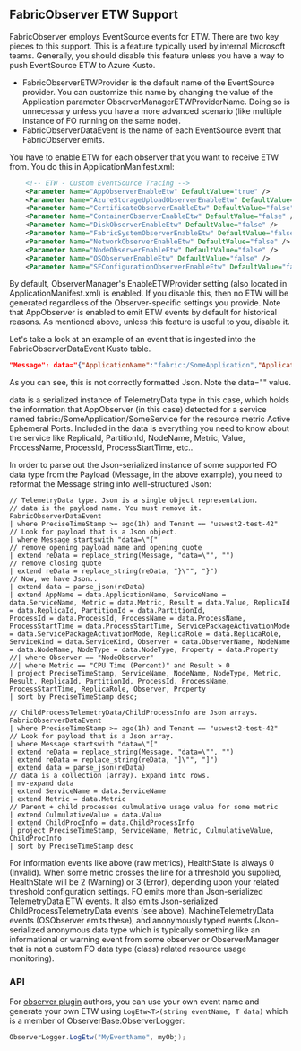 ## FabricObserver ETW Support

FabricObserver employs EventSource events for ETW. There are two key pieces to this support. This is a feature typically used by internal Microsoft teams. Generally, you should disable this feature unless
you have a way to push EventSource ETW to Azure Kusto.

- FabricObserverETWProvider is the default name of the EventSource provider. You can customize this name by changing
the value of the Application parameter ObserverManagerETWProviderName. Doing so is unnecessary unless you have a more advanced scenario (like multiple instance of FO running on the same node).
- FabricObserverDataEvent is the name of each EventSource event that FabricObserver emits. 

You have to enable ETW for each observer that you want to receive ETW from. You do this in ApplicationManifest.xml: 

```XML
    <!-- ETW - Custom EventSource Tracing -->
    <Parameter Name="AppObserverEnableEtw" DefaultValue="true" />
    <Parameter Name="AzureStorageUploadObserverEnableEtw" DefaultValue="false" />
    <Parameter Name="CertificateObserverEnableEtw" DefaultValue="false" />
    <Parameter Name="ContainerObserverEnableEtw" DefaultValue="false" />
    <Parameter Name="DiskObserverEnableEtw" DefaultValue="false" />
    <Parameter Name="FabricSystemObserverEnableEtw" DefaultValue="false" />
    <Parameter Name="NetworkObserverEnableEtw" DefaultValue="false" />
    <Parameter Name="NodeObserverEnableEtw" DefaultValue="false" />
    <Parameter Name="OSObserverEnableEtw" DefaultValue="false" />
    <Parameter Name="SFConfigurationObserverEnableEtw" DefaultValue="false" />
```

By default, ObserverManager's EnableETWProvider setting (also located in ApplicationManifest.xml) is enabled. If you disable this, then no ETW will be generated regardless of the Observer-specific settings you provide. Note that AppObserver is enabled to emit ETW events by default for historical reasons. As mentioned above, unless this feature is useful to you, disable it.

Let's take a look at an example of an event that is ingested into the FabricObserverDataEvent Kusto table.

``` JSON
"Message": data="{"ApplicationName":"fabric:/SomeApplication","ApplicationType":"ResourceCentralType","Code":null,"ContainerId":null,"ClusterId":"undefined","Description":null,"EntityType":2,"HealthState":0,"Metric":"Active Ephemeral Ports","NodeName":"MW2PPF7D8279821","NodeType":"AZSM","ObserverName":"AppObserver","OS":"Windows","PartitionId":"a56a62d7-69fd-4f5f-a5fb-caf8b84b537f","ProcessId":24564,"ProcessName":"SomeService","Property":null,"ProcessStartTime":"2022-08-18T15:45:27.2901800Z","ReplicaId":133053111176036935,"ReplicaRole":1,"ServiceKind":1,"ServiceName":"fabric:/SomeApplication/SomeService","ServicePackageActivationMode":0,"Source":"AppObserver","Value":133.0}"
``` 
As you can see, this is not correctly formatted Json. Note the data="" value. 

data is a serialized instance of TelemetryData type in this case, which holds the information that AppObserver (in this case) detected for a service named fabric:/SomeApplication/SomeService for the resource metric Active Ephemeral Ports. Included in the data is everything you need to know about the service like ReplicaId, PartitionId, NodeName, Metric, Value, ProcessName, ProcessId, ProcessStartTime, etc..

In order to parse out the Json-serialized instance of some supported FO data type from the Payload (Message, in the above example), you need to reformat the Message string into well-structured Json:

```KQL
// TelemetryData type. Json is a single object representation.
// data is the payload name. You must remove it.
FabricObserverDataEvent
| where PreciseTimeStamp >= ago(1h) and Tenant == "uswest2-test-42"
// Look for payload that is a Json object.
| where Message startswith "data=\"{"
// remove opening payload name and opening quote
| extend reData = replace_string(Message, "data=\"", "")
// remove closing quote
| extend reData = replace_string(reData, "}\"", "}")
// Now, we have Json..
| extend data = parse_json(reData)
| extend AppName = data.ApplicationName, ServiceName = data.ServiceName, Metric = data.Metric, Result = data.Value, ReplicaId = data.ReplicaId, PartitionId = data.PartitionId,
ProcessId = data.ProcessId, ProcessName = data.ProcessName, ProcessStartTime = data.ProcessStartTime, ServicePackageActivationMode = data.ServicePackageActivationMode, ReplicaRole = data.ReplicaRole,
ServiceKind = data.ServiceKind, Observer = data.ObserverName, NodeName = data.NodeName, NodeType = data.NodeType, Property = data.Property
//| where Observer == "NodeObserver"
//| where Metric == "CPU Time (Percent)" and Result > 0
| project PreciseTimeStamp, ServiceName, NodeName, NodeType, Metric, Result, ReplicaId, PartitionId, ProcessId, ProcessName, ProcessStartTime, ReplicaRole, Observer, Property
| sort by PreciseTimeStamp desc;

// ChildProcessTelemetryData/ChildProcessInfo are Json arrays.
FabricObserverDataEvent
| where PreciseTimeStamp >= ago(1h) and Tenant == "uswest2-test-42"
// Look for payload that is a Json array.
| where Message startswith "data=\"["
| extend reData = replace_string(Message, "data=\"", "")
| extend reData = replace_string(reData, "]\"", "]")
| extend data = parse_json(reData)
// data is a collection (array). Expand into rows.
| mv-expand data
| extend ServiceName = data.ServiceName
| extend Metric = data.Metric
// Parent + child processes culmulative usage value for some metric
| extend CulmulativeValue = data.Value
| extend ChildProcInfo = data.ChildProcessInfo
| project PreciseTimeStamp, ServiceName, Metric, CulmulativeValue, ChildProcInfo
| sort by PreciseTimeStamp desc
```
For information events like above (raw metrics), HealthState is always 0 (Invalid). When some metric crosses the line for a threshold you supplied, HealthState will be 2 (Warning) or 3 (Error), depending upon your related threshold configuration settings.
FO emits more than Json-serialized TelemetryData ETW events. It also emits Json-serialized ChildProcessTelemetryData events (see above), MachineTelemetryData events (OSObserver emits these), and anonymously typed events (Json-serialized anonymous data type which is typically something like an informational or warning event from some observer or ObserverManager that is not a custom FO data type (class) related resource usage monitoring). 

### API

For [observer plugin](Plugins.md) authors, you can use your own event name and generate your own ETW using ```LogEtw<T>(string eventName, T data)``` which is a member of ObserverBase.ObserverLogger: 

```C# 
ObserverLogger.LogEtw("MyEventName", myObj);
```
